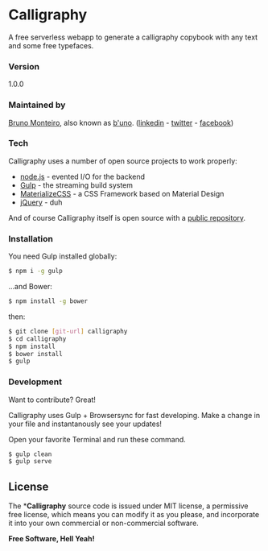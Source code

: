 # Calligraphy
A free serverless webapp to generate a calligraphy copybook with any text and some free typefaces.

### Version
1.0.0

### Maintained by
[Bruno Monteiro][b'uno], also known as [b'uno]. ([linkedin] - [twitter] - [facebook])

### Tech

Calligraphy uses a number of open source projects to work properly:

* [node.js] - evented I/O for the backend
* [Gulp] - the streaming build system
* [MaterializeCSS] - a CSS Framework based on Material Design
* [jQuery] - duh

And of course Calligraphy itself is open source with a [public repository][GitHub].

### Installation

You need Gulp installed globally:

```sh
$ npm i -g gulp
```

...and Bower:
```sh
$ npm install -g bower
```
then:

```sh
$ git clone [git-url] calligraphy
$ cd calligraphy
$ npm install
$ bower install
$ gulp
```

### Development

Want to contribute? Great!

Calligraphy uses Gulp + Browsersync for fast developing.
Make a change in your file and instantanously see your updates!

Open your favorite Terminal and run these command.

```sh
$ gulp clean
$ gulp serve
```

License
----

The ***Calligraphy** source code is issued under MIT license, a permissive free license, which means you can modify it as you please, and incorporate it into your own commercial or non-commercial software.

**Free Software, Hell Yeah!**

[//]: # (These are reference links used in the body of this note and get stripped out when the markdown processor does it's job. There is no need to format nicely because it shouldn't be seen. Thanks SO - http://stackoverflow.com/questions/4823468/store-comments-in-markdown-syntax)


   [GitHub]: <https://github.com/bunomonteiro/Calligraphy>
   [git-url]: <https://github.com/bunomonteiro/Calligraphy.git>
   [b'uno]: <http://buno.com.br>
   [linkedin]: <http://linkedin.com/in/bunomonteiro>
   [twitter]: <http://twitter.com/bunomonteiro>
   [facebook]: <http://fb.com/bunomonteiro>
   [marked]: <https://github.com/chjj/marked>
   [node.js]: <http://nodejs.org>
   [jQuery]: <http://jquery.com>
   [Gulp]: <http://gulpjs.com>
   [MaterializeCSS]: <https://github.com/Dogfalo/materialize>